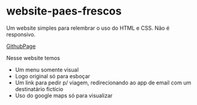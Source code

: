 # website-paes-frescos
Um website simples para relembrar o uso do HTML e CSS. Não é responsivo.

[GithubPage](https://evesama.github.io/website-paes-frescos/)

Nesse website temos
- Um menu somente visual
- Logo original só para esboçar
- Um link para pedir p/ viagem, redirecionando ao app de email com um destinatário fictício
- Uso do google maps só para visualizar


